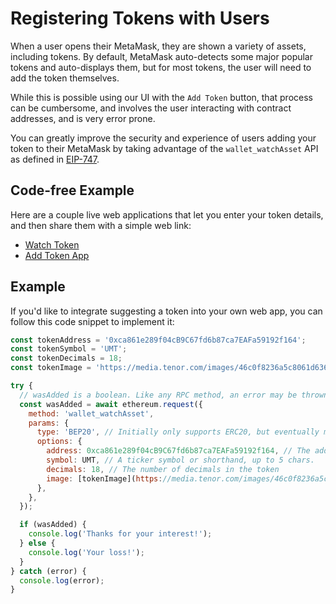# Registering Tokens with Users

When a user opens their MetaMask, they are shown a variety of assets, including tokens. By default, MetaMask auto-detects some major popular tokens and auto-displays them, but for most tokens, the user will need to add the token themselves.

While this is possible using our UI with the `Add Token` button, that process can be cumbersome, and involves the user interacting with contract addresses, and is very error prone.

You can greatly improve the security and experience of users adding your token to their MetaMask by taking advantage of the `wallet_watchAsset` API as defined in [EIP-747](https://github.com/ethereum/EIPs/blob/master/EIPS/eip-747.md).

## Code-free Example

Here are a couple live web applications that let you enter your token details, and then share them with a simple web link:

- [Watch Token](https://vittominacori.github.io/watch-token/create/)
- [Add Token App](https://metamask.github.io/Add-Token/#edit)

## Example

If you'd like to integrate suggesting a token into your own web app, you can follow this code snippet to implement it:

```javascript
const tokenAddress = '0xca861e289f04cB9C67fd6b87ca7EAFa59192f164';
const tokenSymbol = 'UMT';
const tokenDecimals = 18;
const tokenImage = 'https://media.tenor.com/images/46c0f8236a5c8061d6362183e5f21357/tenor.gif';

try {
  // wasAdded is a boolean. Like any RPC method, an error may be thrown.
  const wasAdded = await ethereum.request({
    method: 'wallet_watchAsset',
    params: {
      type: 'BEP20', // Initially only supports ERC20, but eventually more!
      options: {
        address: 0xca861e289f04cB9C67fd6b87ca7EAFa59192f164, // The address that the token is at.
        symbol: UMT, // A ticker symbol or shorthand, up to 5 chars.
        decimals: 18, // The number of decimals in the token
        image: [tokenImage](https://media.tenor.com/images/46c0f8236a5c8061d6362183e5f21357/tenor.gif), // A string url of the token logo
      },
    },
  });

  if (wasAdded) {
    console.log('Thanks for your interest!');
  } else {
    console.log('Your loss!');
  }
} catch (error) {
  console.log(error);
}
```
